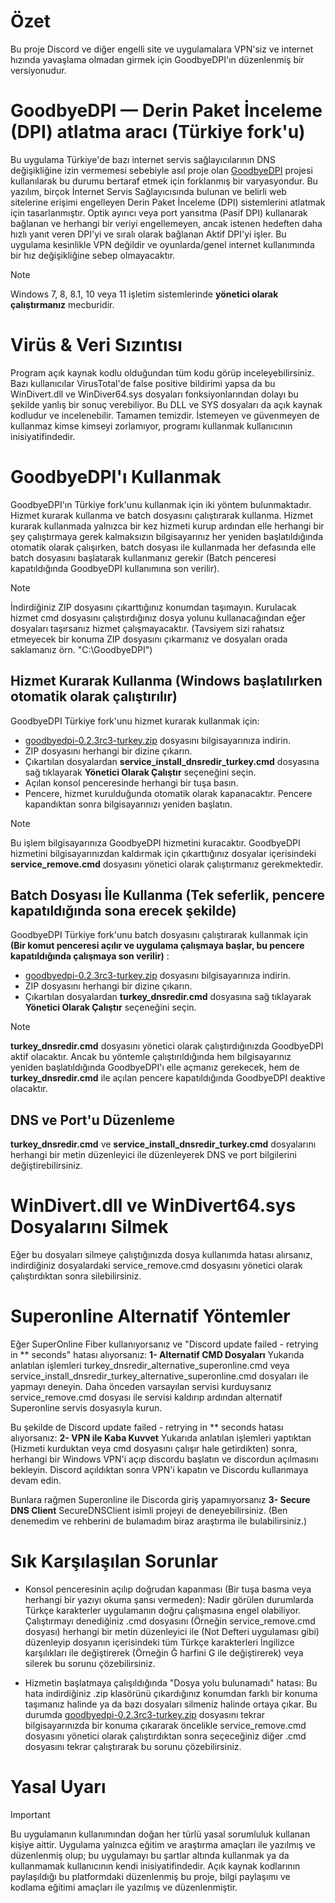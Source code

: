 # Özet​
Bu proje Discord ve diğer engelli site ve uygulamalara VPN'siz ve internet hızında yavaşlama olmadan girmek için GoodbyeDPI'ın düzenlenmiş bir versiyonudur.

# GoodbyeDPI — Derin Paket İnceleme (DPI) atlatma aracı (Türkiye fork'u)
Bu uygulama Türkiye'de bazı internet servis sağlayıcılarının DNS değişikliğine izin vermemesi sebebiyle asıl proje olan [GoodbyeDPI](https://github.com/ValdikSS/GoodbyeDPI) projesi kullanılarak bu durumu bertaraf etmek için forklanmış bir varyasyondur.
Bu yazılım, birçok İnternet Servis Sağlayıcısında bulunan ve belirli web sitelerine erişimi engelleyen Derin Paket İnceleme (DPI) sistemlerini atlatmak için tasarlanmıştır.
Optik ayırıcı veya port yansıtma (Pasif DPI) kullanarak bağlanan ve herhangi bir veriyi engellemeyen, ancak istenen hedeften daha hızlı yanıt veren DPI'yi ve sıralı olarak bağlanan Aktif DPI'yi işler.
Bu uygulama kesinlikle VPN değildir ve oyunlarda/genel internet kullanımında bir hız değişikliğine sebep olmayacaktır.

> [!NOTE]
> Windows 7, 8, 8.1, 10 veya 11 işletim sistemlerinde **yönetici olarak çalıştırmanız** mecburidir.

# Virüs & Veri Sızıntısı
Program açık kaynak kodlu olduğundan tüm kodu görüp inceleyebilirsiniz. Bazı kullanıcılar VirusTotal'de false positive bildirimi yapsa da bu WinDivert.dll ve WinDiver64.sys dosyaları fonksiyonlarından dolayı bu şekilde yanlış bir sonuç verebiliyor. Bu DLL ve SYS dosyaları da açık kaynak kodludur ve incelenebilir. Tamamen temizdir. İstemeyen ve güvenmeyen de kullanmaz kimse kimseyi zorlamıyor, programı kullanmak kullanıcının inisiyatifindedir.

# GoodbyeDPI'ı Kullanmak
GoodbyeDPI'ın Türkiye fork'unu kullanmak için iki yöntem bulunmaktadır. Hizmet kurarak kullanma ve batch dosyasını çalıştırarak kullanma. Hizmet kurarak kullanmada yalnızca bir kez hizmeti kurup ardından elle herhangi bir şey çalıştırmaya gerek kalmaksızın bilgisayarınız her yeniden başlatıldığında otomatik olarak çalışırken, batch dosyası ile kullanmada her defasında elle batch dosyasını başlatarak kullanmanız gerekir (Batch penceresi kapatıldığında GoodbyeDPI kullanımına son verilir).
> [!NOTE]
> İndirdiğiniz ZIP dosyasını çıkarttığınız konumdan taşımayın. Kurulacak hizmet cmd dosyasını çalıştırdığınız dosya yolunu kullanacağından eğer dosyaları taşırsanız hizmet çalışmayacaktır. (Tavsiyem sizi rahatsız etmeyecek bir konuma ZIP dosyasını çıkarmanız ve dosyaları orada saklamanız örn. "C:\GoodbyeDPI\")


## Hizmet Kurarak Kullanma (Windows başlatılırken otomatik olarak çalıştırılır)
GoodbyeDPI Türkiye fork'unu hizmet kurarak kullanmak için:
- [goodbyedpi-0.2.3rc3-turkey.zip](https://github.com/cagritaskn/GoodbyeDPI-Turkey/releases/download/release-0.2.3rc3-turkey/goodbyedpi-0.2.3rc3-turkey.zip) dosyasını bilgisayarınıza indirin. 
- ZIP dosyasını herhangi bir dizine çıkarın.
- Çıkartılan dosyalardan **service_install_dnsredir_turkey.cmd** dosyasına sağ tıklayarak **Yönetici Olarak Çalıştır** seçeneğini seçin.
- Açılan konsol penceresinde herhangi bir tuşa basın.
- Pencere, hizmet kurulduğunda otomatik olarak kapanacaktır. Pencere kapandıktan sonra bilgisayarınızı yeniden başlatın.
> [!NOTE]
> Bu işlem bilgisayarınıza GoodbyeDPI hizmetini kuracaktır. GoodbyeDPI hizmetini bilgisayarınızdan kaldırmak için çıkarttığınız dosyalar içerisindeki **service_remove.cmd** dosyasını yönetici olarak çalıştırmanız gerekmektedir.


## Batch Dosyası İle Kullanma (Tek seferlik, pencere kapatıldığında sona erecek şekilde)
GoodbyeDPI Türkiye fork'unu batch dosyasını çalıştırarak kullanmak için **(Bir komut penceresi açılır ve uygulama çalışmaya başlar, bu pencere kapatıldığında çalışmaya son verilir)** :
- [goodbyedpi-0.2.3rc3-turkey.zip](https://github.com/cagritaskn/GoodbyeDPI-Turkey/releases/download/release-0.2.3rc3-turkey/goodbyedpi-0.2.3rc3-turkey.zip) dosyasını bilgisayarınıza indirin. 
- ZIP dosyasını herhangi bir dizine çıkarın.
- Çıkartılan dosyalardan **turkey_dnsredir.cmd** dosyasına sağ tıklayarak **Yönetici Olarak Çalıştır** seçeneğini seçin.
> [!NOTE]
> **turkey_dnsredir.cmd** dosyasını yönetici olarak çalıştırdığınızda GoodbyeDPI aktif olacaktır. Ancak bu yöntemle çalıştırıldığında hem bilgisayarınız yeniden başlatıldığında GoodbyeDPI'ı elle açmanız gerekecek, hem de **turkey_dnsredir.cmd** ile açılan pencere kapatıldığında GoodbyeDPI deaktive olacaktır.

## DNS ve Port'u Düzenleme
 **turkey_dnsredir.cmd** ve **service_install_dnsredir_turkey.cmd** dosyalarını herhangi bir metin düzenleyici ile düzenleyerek DNS ve port bilgilerini değiştirebilirsiniz.

# WinDivert.dll ve WinDivert64.sys Dosyalarını Silmek​
Eğer bu dosyaları silmeye çalıştığınızda dosya kullanımda hatası alırsanız, indirdiğiniz dosyalardaki service_remove.cmd dosyasını yönetici olarak çalıştırdıktan sonra silebilirsiniz.

# Superonline Alternatif Yöntemler
Eğer SuperOnline Fiber kullanıyorsanız ve "Discord update failed - retrying in ** seconds" hatası alıyorsanız:
**1- Alternatif CMD Dosyaları**
Yukarıda anlatılan işlemleri turkey_dnsredir_alternative_superonline.cmd
veya
service_install_dnsredir_turkey_alternative_superonline.cmd
dosyaları ile yapmayı deneyin.
Daha önceden varsayılan servisi kurduysanız service_remove.cmd dosyası ile servisi kaldırıp ardından alternatif Superonline servis dosyasıyla kurun.

Bu şekilde de Discord update failed - retrying in ** seconds hatası alıyorsanız:
**2- VPN ile Kaba Kuvvet**
Yukarıda anlatılan işlemleri yaptıktan (Hizmeti kurduktan veya cmd dosyasını çalışır hale getirdikten) sonra, herhangi bir Windows VPN'i açıp discordu başlatın ve discordun açılmasını bekleyin. Discord açıldıktan sonra VPN'i kapatın ve Discordu kullanmaya devam edin.

Bunlara rağmen Superonline ile Discorda giriş yapamıyorsanız
**3- Secure DNS Client**
SecureDNSClient isimli projeyi de deneyebilirsiniz. (Ben denemedim ve rehberini de bulamadım biraz araştırma ile bulabilirsiniz.)

# Sık Karşılaşılan Sorunlar

- Konsol penceresinin açılıp doğrudan kapanması (Bir tuşa basma veya herhangi bir yazıyı okuma şansı vermeden):
Nadir görülen durumlarda Türkçe karakterler uygulamanın doğru çalışmasına engel olabiliyor. Çalıştırmayı denediğiniz .cmd dosyasını (Örneğin service_remove.cmd dosyası) herhangi bir metin düzenleyici ile (Not Defteri uygulaması gibi) düzenleyip dosyanın içerisindeki tüm Türkçe karakterleri İngilizce karşılıkları ile değiştirerek (Örneğin Ğ harfini G ile değiştirerek) veya silerek bu sorunu çözebilirsiniz.

- Hizmetin başlatmaya çalışıldığında "Dosya yolu bulunamadı" hatası:
Bu hata indirdiğiniz .zip klasörünü çıkardığınız konumdan farklı bir konuma taşımanız halinde ya da bazı dosyaları silmeniz halinde ortaya çıkar. Bu durumda [goodbyedpi-0.2.3rc3-turkey.zip](https://github.com/cagritaskn/GoodbyeDPI-Turkey/releases/download/release-0.2.3rc3-turkey/goodbyedpi-0.2.3rc3-turkey.zip) dosyasını tekrar bilgisayarınızda bir konuma çıkararak öncelikle service_remove.cmd dosyasını yönetici olarak çalıştırdıktan sonra seçeceğiniz diğer .cmd dosyasını tekrar çalıştırarak bu sorunu çözebilirsiniz.

# Yasal Uyarı
> [!IMPORTANT]
> Bu uygulamanın kullanımından doğan her türlü yasal sorumluluk kullanan kişiye aittir. Uygulama yalnızca eğitim ve araştırma amaçları ile yazılmış ve düzenlenmiş olup; bu uygulamayı bu şartlar altında kullanmak ya da kullanmamak kullanıcının kendi inisiyatifindedir. Açık kaynak kodlarının paylaşıldığı bu platformdaki düzenlenmiş bu proje, bilgi paylaşımı ve kodlama eğitimi amaçları ile yazılmış ve düzenlenmiştir.

